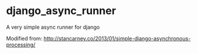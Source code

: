 # django_async_runner
A very simple async runner for django

Modified from: http://stancarney.co/2013/01/simple-django-asynchronous-processing/
